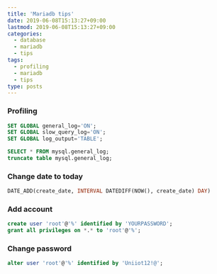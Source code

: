 ```yaml
---
title: 'Mariadb tips'
date: 2019-06-08T15:13:27+09:00
lastmod: 2019-06-08T15:13:27+09:00
categories: 
  - database
  - mariadb
  - tips
tags: 
  - profiling
  - mariadb
  - tips
type: posts
---
```


### Profiling

```sql
SET GLOBAL general_log='ON'; 
SET GLOBAL slow_query_log='ON'; 
SET GLOBAL log_output='TABLE'; 

SELECT * FROM mysql.general_log;
truncate table mysql.general_log; 
```

### Change date to today

```sql
DATE_ADD(create_date, INTERVAL DATEDIFF(NOW(), create_date) DAY)
```

### Add account

```sql
create user 'root'@'%' identified by 'YOURPASSWORD';
grant all privileges on *.* to 'root'@'%';
```

### Change password

```sql
alter user 'root'@'%' identified by 'Uniiot12!@';
```

